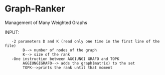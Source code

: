 # Graph-Ranker
Management of Many Weighted Graphs

INPUT: 

       -2 parameters D and K (read only one time in the first line of the file)
            D--> number of nodes of the graph
            K--> size of the rank
       -One instruction between AGGIUNGI GRAFO and TOPK
            AGGIUNGIGRAFO--> adds the graph(matrix) to the set
            TOPK-->prints the rank until that moment
